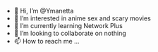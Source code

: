 - 👋 Hi, I’m @Ymanetta
- 👀 I’m interested in anime sex and scary movies
- 🌱 I’m currently learning Network Plus
- 💞️ I’m looking to collaborate on nothing 
- 📫 How to reach me ...

<!---
Ymanetta/Ymanetta is a ✨ special ✨ repository because its `README.md` (this file) appears on your GitHub profile.
You can click the Preview link to take a look at your changes.
--->
